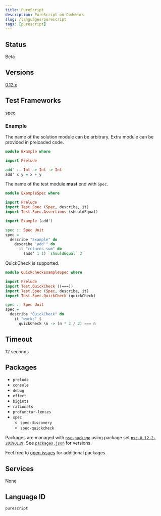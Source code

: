 ```yaml
---
title: PureScript
description: PureScript on Codewars
slug: /languages/purescript
tags: [purescript]
---
```



## Status

Beta

## Versions

[0.12.x](https://github.com/purescript/purescript/releases/tag/v0.12.2)

## Test Frameworks

[spec](https://purescript-spec.github.io/purescript-spec)

### Example

The name of the solution module can be arbitrary. Extra module can be provided in preloaded code.
```purescript
module Example where

import Prelude

add' :: Int -> Int -> Int
add' x y = x + y
```

The name of the test module **must** end with `Spec`.
```purescript
module ExampleSpec where

import Prelude
import Test.Spec (Spec, describe, it)
import Test.Spec.Assertions (shouldEqual)

import Example (add')

spec :: Spec Unit
spec =
  describe "Example" do
    describe "add'" do
      it "returns sum" do
        (add' 1 1) `shouldEqual` 2
```
QuickCheck is supported.
```purescript
module QuickCheckExampleSpec where

import Prelude
import Test.QuickCheck ((===))
import Test.Spec (Spec, describe, it)
import Test.Spec.QuickCheck (quickCheck)

spec :: Spec Unit
spec =
  describe "QuickCheck" do
    it "works" $
      quickCheck \n -> (n * 2 / 2) === n
```

## Timeout

12 seconds

## Packages

- `prelude`
- `console`
- `debug`
- `effect`
- `bigints`
- `rationals`
- `profunctor-lenses`
- `spec`
  - `spec-discovery`
  - `spec-quickcheck`

Packages are managed with [`psc-package`](https://github.com/purescript/psc-package) using package set [`psc-0.12.2-20190119`](https://github.com/purescript/package-sets/tree/psc-0.12.2-20190119). See [`packages.json`](https://github.com/purescript/package-sets/blob/psc-0.12.2-20190119/packages.json) for versions.

Feel free to [open issues](https://github.com/Codewars/codewars-runner-cli/issues/new) for additional packages.

## Services

None

## Language ID

`purescript`
